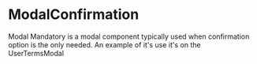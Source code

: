 # ModalConfirmation

Modal Mandatory is a modal component typically used when confirmation option is the only needed. An example of it's use it's on the UserTermsModal
